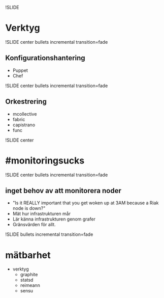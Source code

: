 !SLIDE
# Verktyg #

!SLIDE center bullets incremental transition=fade

## Konfigurationshantering ##
* Puppet
* Chef
 
!SLIDE center bullets incremental transition=fade

## Orkestrering ##
* mcollective
* fabric
* capistrano
* func


!SLIDE center

# #monitoringsucks #

!SLIDE center bullets incremental transition=fade

## inget behov av att monitorera noder ##
* "Is it REALLY important that you get woken up at 3AM because a Riak node is down?"
* Mät hur infrastrukturen mår
* Lär känna infrastrukturen genom grafer
* Gränsvärden för allt.


!SLIDE bullets incremental transition=fade
# mätbarhet #
* verktyg
    * graphite
    * statsd
    * reimeann
    * sensu
